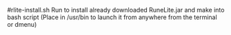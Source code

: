 #rlite-install.sh
Run to install already downloaded RuneLite.jar and make into bash script 
(Place in /usr/bin to launch it from anywhere from the terminal or dmenu)
